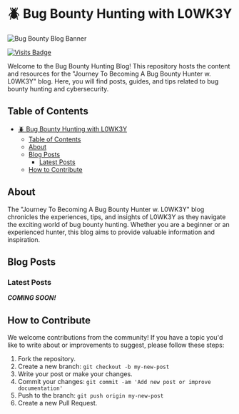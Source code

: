 # 🪲 Bug Bounty Hunting with L0WK3Y

![Bug Bounty Blog Banner](https://camo.githubusercontent.com/cd20a203173553a0da7aa3965a5799906844025e50e737e8f8024190385ef966/68747470733a2f2f692e696d6775722e636f6d2f4a4f4e6f6875512e6769663f7261773d74727565)

[![Visits Badge](https://badges.pufler.dev/visits/L0WK3Y-IAAN/Bug-Bounty-Hunting-Journey)](https://badges.pufler.dev)

Welcome to the Bug Bounty Hunting Blog! This repository hosts the content and resources for the "Journey To Becoming A Bug Bounty Hunter w. L0WK3Y" blog. Here, you will find posts, guides, and tips related to bug bounty hunting and cybersecurity.

## Table of Contents

- [🪲 Bug Bounty Hunting with L0WK3Y](#-bug-bounty-hunting-with-l0wk3y)
  - [Table of Contents](#table-of-contents)
  - [About](#about)
  - [Blog Posts](#blog-posts)
    - [Latest Posts](#latest-posts)
  - [How to Contribute](#how-to-contribute)

## About

The "Journey To Becoming A Bug Bounty Hunter w. L0WK3Y" blog chronicles the experiences, tips, and insights of L0WK3Y as they navigate the exciting world of bug bounty hunting. Whether you are a beginner or an experienced hunter, this blog aims to provide valuable information and inspiration.

## Blog Posts

### Latest Posts
***COMING SOON!***

<!-- 1. **[Introduction to Bug Bounty Hunting](posts/introduction-to-bug-bounty-hunting.md)** - An overview of what bug bounty hunting is and how to get started.
2. **[Setting Up Your Environment](posts/setting-up-your-environment.md)** - A guide to setting up the necessary tools and environment for bug bounty hunting.
3. **[Top 10 Tools for Bug Bounty Hunters](posts/top-10-tools-for-bug-bounty-hunters.md)** - A list of essential tools for any bug bounty hunter.
4. **[Common Vulnerabilities and How to Find Them](posts/common-vulnerabilities.md)** - A deep dive into common vulnerabilities and techniques to discover them.
5. **[How to Write a Good Bug Report](posts/how-to-write-a-good-bug-report.md)** - Tips for writing effective and clear bug reports. -->

<!-- For a complete list of posts, visit the [Posts Directory](posts/). -->

## How to Contribute

We welcome contributions from the community! If you have a topic you'd like to write about or improvements to suggest, please follow these steps:

1. Fork the repository.
2. Create a new branch: `git checkout -b my-new-post`
3. Write your post or make your changes.
4. Commit your changes: `git commit -am 'Add new post or improve documentation'`
5. Push to the branch: `git push origin my-new-post`
6. Create a new Pull Request.
